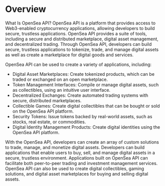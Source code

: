 # Overview

What Is OpenSea API?
OpenSea API is a platform that provides access to Web3-enabled cryptocurrency applications, allowing developers to build secure, trustless applications. OpenSea API provides a suite of tools, including a secure and distributed marketplace, digital asset management, and decentralized trading. Through OpenSea API, developers can build secure, trustless applications to tokenize, trade, and manage digital assets as well as create a marketplace for digital goods and services.

OpenSea API can be used to create a variety of applications, including:

- Digital Asset Marketplaces: Create tokenized products, which can be traded or exchanged on an open marketplace.
- Token Management Interfaces: Compile or manage digital assets, such as collectibles, using an intuitive user interface.
- Decentralized Exchanges: Create automated trading systems with secure, distributed marketplaces.
- Collectible Games: Create digital collectibles that can be bought or sold on the OpenSea API platform.
- Security Tokens: Issue tokens backed by real-world assets, such as stocks, real estate, or commodities.
- Digital Identity Management Products: Create digital identities using the OpenSea API platform.

With the OpenSea API, developers can create an array of custom solutions to trade, manage, and monetize digital assets. Developers can build applications that enable users to buy, sell, and manage digital assets in a secure, trustless environment. Applications built on OpenSea API can facilitate both peer-to-peer trading and investment management services. OpenSea API can also be used to create digital collectibles, gaming solutions, and digital asset marketplaces for buying and selling digital assets.
